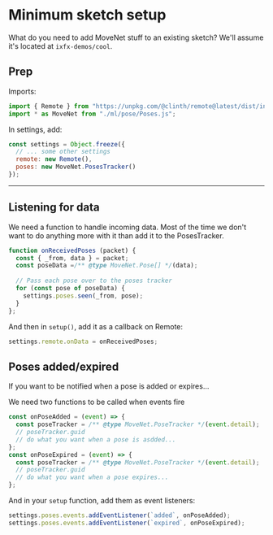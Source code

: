 # Minimum sketch setup

What do you need to add MoveNet stuff to an existing sketch? We'll assume it's located at `ixfx-demos/cool`.

## Prep

Imports:

```js
import { Remote } from "https://unpkg.com/@clinth/remote@latest/dist/index.mjs";
import * as MoveNet from "./ml/pose/Poses.js";
```

In settings, add:
```js
const settings = Object.freeze({
  // ... some other settings
  remote: new Remote(),
  poses: new MoveNet.PosesTracker()
});
```
****
## Listening for data

We need a function to handle incoming data. Most of the time we don't want to do anything more with it than add it to the PosesTracker.

```js
function onReceivedPoses (packet) {
  const { _from, data } = packet;
  const poseData =/** @type MoveNet.Pose[] */(data);
  
  // Pass each pose over to the poses tracker
  for (const pose of poseData) {
    settings.poses.seen(_from, pose);
  }
};
```

And then in `setup()`, add it as a callback on Remote:

```js
settings.remote.onData = onReceivedPoses;
```


## Poses added/expired

If you want to be notified when a pose is added or expires...

We need two functions to be called when events fire
```js
const onPoseAdded = (event) => {
  const poseTracker = /** @type MoveNet.PoseTracker */(event.detail);
  // poseTracker.guid
  // do what you want when a pose is asdded...
};
const onPoseExpired = (event) => {
  const poseTracker = /** @type MoveNet.PoseTracker */(event.detail);
  // poseTracker.guid
  // do what you want when a pose expires...
};
```

And in your `setup` function, add them as event listeners:
```js
settings.poses.events.addEventListener(`added`, onPoseAdded);
settings.poses.events.addEventListener(`expired`, onPoseExpired);
````